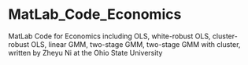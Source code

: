 # MatLab_Code_Economics
MatLab Code for Economics including OLS, white-robust OLS, cluster-robust OLS, linear GMM, two-stage GMM, two-stage GMM with cluster, written by Zheyu Ni at the Ohio State University
